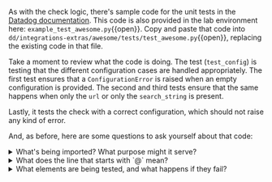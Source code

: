 As with the check logic, there's sample code for the unit tests in the [Datadog documentation](https://docs.datadoghq.com/developers/integrations/new_check_howto/#writing-tests). This code is also provided in the lab environment here: `example_test_awesome.py`{{open}}. Copy and paste that code into `dd/integrations-extras/awesome/tests/test_awesome.py`{{open}}, replacing the existing code in that file.

Take a moment to review what the code is doing. The test (`test_config`) is testing that the different configuration cases are handled appropriately. The first test ensures that a `ConfigurationError` is raised when an empty configuration is provided. The second and third tests ensure that the same happens when only the `url` or only the `search_string` is present.

Lastly, it tests the check with a correct configuration, which should not raise any kind of error.

And, as before, here are some questions to ask yourself about that code:
<details>
  <summary>What's being imported? What purpose might it serve?</summary>
  
  - `pytest` is a [common testing framework](https://docs.pytest.org/en/stable/) for Python. `AwesomeCheck` is the integration you are writing and `ConfigurationError` is the type of error you want to raise when something is wrong with the integration configuration.
  
</details>
<details>
  <summary>What does the line that starts with `@` mean?</summary>
  
  - The @ symbol is called a "decorator" in Python. These can be used lots of ways, but in this case, it ["marks"](https://docs.pytest.org/en/stable/example/markers.html) the subsequent code block as a unit test.
  
</details>
<details>
  <summary>What elements are being tested, and what happens if they fail?</summary>
  
  - The first 3 tests check to make sure that a `ConfigurationError` is raised for an empty instance, an instance with only the url, and an instance with only a search string. The last test makes sure that a "proper" configuration with a url and a search string does not throw an error.
  
</details>